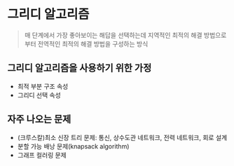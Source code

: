 # 그리디 알고리즘
> 매 단계에서 가장 좋아보이는 해답을 선택하는데 지역적인 최적의 해결 방법으로부터 전역적인 최적의 해결 방법을 구성하는 방식

## 그리디 알고리즘을 사용하기 위한 가정
* 최적 부분 구조 속성
* 그리디 선택 속성

## 자주 나오는 문제
* (크루스칼)최소 신장 트리 문제: 통신, 상수도관 네트워크, 전력 네트워크, 회로 설계
* 분할 가능 배낭 문제(knapsack algorithm)
* 그래프 컬러링 문제
